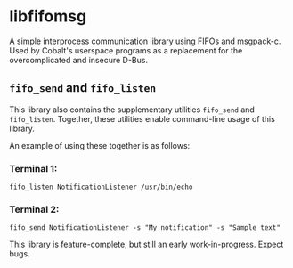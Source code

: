 # libfifomsg

A simple interprocess communication library using FIFOs and msgpack-c. Used by Cobalt's userspace programs as a replacement for the overcomplicated and insecure D-Bus.

## `fifo_send` and `fifo_listen`
This library also contains the supplementary utilities `fifo_send` and `fifo_listen`. Together, these utilities enable command-line usage of this library.

An example of using these together is as follows:
### Terminal 1:
`fifo_listen NotificationListener /usr/bin/echo`

### Terminal 2:
`fifo_send NotificationListener -s "My notification" -s "Sample text"`

This library is feature-complete, but still an early work-in-progress. Expect bugs.

